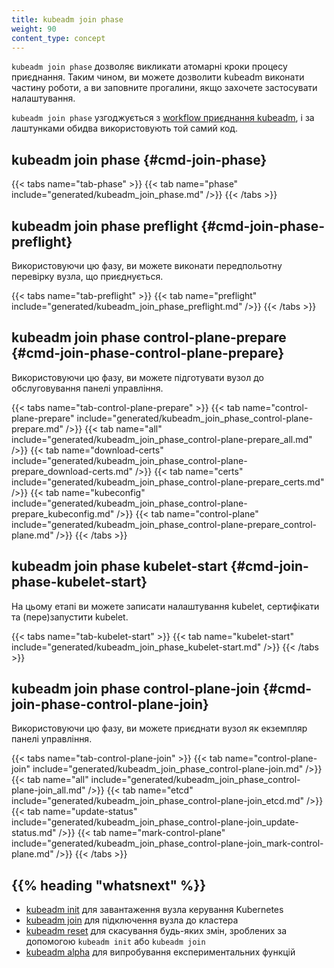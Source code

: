 ```yaml
---
title: kubeadm join phase
weight: 90
content_type: concept
---
```


`kubeadm join phase` дозволяє викликати атомарні кроки процесу приєднання. Таким чином, ви можете дозволити kubeadm виконати частину роботи, а ви заповните прогалини, якщо захочете застосувати налаштування.

`kubeadm join phase` узгоджується з [workflow приєднання kubeadm](/uk/docs/reference/setup-tools/kubeadm/kubeadm-join/#join-workflow), і за лаштунками обидва використовують той самий код.

## kubeadm join phase {#cmd-join-phase}

{{< tabs name="tab-phase" >}}
{{< tab name="phase" include="generated/kubeadm_join_phase.md" />}}
{{< /tabs >}}

## kubeadm join phase preflight {#cmd-join-phase-preflight}

Використовуючи цю фазу, ви можете виконати передпольотну перевірку вузла, що приєднується.

{{< tabs name="tab-preflight" >}}
{{< tab name="preflight" include="generated/kubeadm_join_phase_preflight.md" />}}
{{< /tabs >}}

## kubeadm join phase control-plane-prepare {#cmd-join-phase-control-plane-prepare}

Використовуючи цю фазу, ви можете підготувати вузол до обслуговування панелі управління.

{{< tabs name="tab-control-plane-prepare" >}}
{{< tab name="control-plane-prepare" include="generated/kubeadm_join_phase_control-plane-prepare.md" />}}
{{< tab name="all" include="generated/kubeadm_join_phase_control-plane-prepare_all.md" />}}
{{< tab name="download-certs" include="generated/kubeadm_join_phase_control-plane-prepare_download-certs.md" />}}
{{< tab name="certs" include="generated/kubeadm_join_phase_control-plane-prepare_certs.md" />}}
{{< tab name="kubeconfig" include="generated/kubeadm_join_phase_control-plane-prepare_kubeconfig.md" />}}
{{< tab name="control-plane" include="generated/kubeadm_join_phase_control-plane-prepare_control-plane.md" />}}
{{< /tabs >}}

## kubeadm join phase kubelet-start {#cmd-join-phase-kubelet-start}

На цьому етапі ви можете записати налаштування kubelet, сертифікати та (пере)запустити kubelet.

{{< tabs name="tab-kubelet-start" >}}
{{< tab name="kubelet-start" include="generated/kubeadm_join_phase_kubelet-start.md" />}}
{{< /tabs >}}

## kubeadm join phase control-plane-join {#cmd-join-phase-control-plane-join}

Використовуючи цю фазу, ви можете приєднати вузол як екземпляр панелі управління.

{{< tabs name="tab-control-plane-join" >}}
{{< tab name="control-plane-join" include="generated/kubeadm_join_phase_control-plane-join.md" />}}
{{< tab name="all" include="generated/kubeadm_join_phase_control-plane-join_all.md" />}}
{{< tab name="etcd" include="generated/kubeadm_join_phase_control-plane-join_etcd.md" />}}
{{< tab name="update-status" include="generated/kubeadm_join_phase_control-plane-join_update-status.md" />}}
{{< tab name="mark-control-plane" include="generated/kubeadm_join_phase_control-plane-join_mark-control-plane.md" />}}
{{< /tabs >}}

## {{% heading "whatsnext" %}}

* [kubeadm init](/uk/docs/reference/setup-tools/kubeadm/kubeadm-init/) для завантаження вузла керування Kubernetes
* [kubeadm join](/uk/docs/reference/setup-tools/kubeadm/kubeadm-join/) для підключення вузла до кластера
* [kubeadm reset](/uk/docs/reference/setup-tools/kubeadm/kubeadm-reset/) для скасування будь-яких змін, зроблених за допомогою `kubeadm init` або `kubeadm join`
* [kubeadm alpha](/uk/docs/reference/setup-tools/kubeadm/kubeadm-alpha/) для випробування експериментальних функцій
